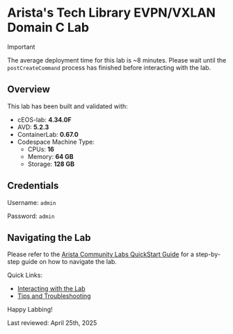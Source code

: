# Arista's Tech Library EVPN/VXLAN Domain C Lab

> [!IMPORTANT]
> The average deployment time for this lab is ~8 minutes. Please wait until the `postCreateCommand` process has finished before interacting with the lab.

## Overview

This lab has been built and validated with:

- cEOS-lab: **4.34.0F**
- AVD: **5.2.3**
- ContainerLab: **0.67.0**
- Codespace Machine Type:
  - CPUs: **16**
  - Memory: **64 GB**
  - Storage: **128 GB**

## Credentials

Username: `admin`

Password: `admin`

## Navigating the Lab

Please refer to the [Arista Community Labs QuickStart Guide](https://aclabs.arista.com/quickstart/) for a step-by-step guide on how to navigate the lab.

Quick Links:

- [Interacting with the Lab](https://aclabs.arista.com/quickstart/#interacting-with-the-lab)
- [Tips and Troubleshooting](https://aclabs.arista.com/quickstart/#tips-and-troubleshooting)

Happy Labbing!

Last reviewed: April 25th, 2025
